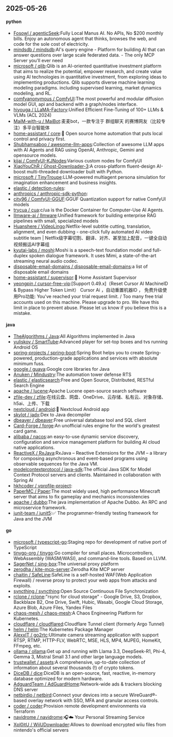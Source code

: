 ## 2025-05-26

#### python
* [Fosowl / agenticSeek](https://github.com/Fosowl/agenticSeek):Fully Local Manus AI. No APIs, No $200 monthly bills. Enjoy an autonomous agent that thinks, browses the web, and code for the sole cost of electricity.
* [mindsdb / mindsdb](https://github.com/mindsdb/mindsdb):AI's query engine - Platform for building AI that can answer questions over large scale federated data. - The only MCP Server you'll ever need
* [microsoft / qlib](https://github.com/microsoft/qlib):Qlib is an AI-oriented quantitative investment platform that aims to realize the potential, empower research, and create value using AI technologies in quantitative investment, from exploring ideas to implementing productions. Qlib supports diverse machine learning modeling paradigms. including supervised learning, market dynamics modeling, and RL.
* [comfyanonymous / ComfyUI](https://github.com/comfyanonymous/ComfyUI):The most powerful and modular diffusion model GUI, api and backend with a graph/nodes interface.
* [hiyouga / LLaMA-Factory](https://github.com/hiyouga/LLaMA-Factory):Unified Efficient Fine-Tuning of 100+ LLMs & VLMs (ACL 2024)
* [MaiM-with-u / MaiBot](https://github.com/MaiM-with-u/MaiBot):麦麦bot，一款专注于 群组聊天 的赛博网友（比较专注）多平台智能体
* [home-assistant / core](https://github.com/home-assistant/core):🏡 Open source home automation that puts local control and privacy first.
* [Shubhamsaboo / awesome-llm-apps](https://github.com/Shubhamsaboo/awesome-llm-apps):Collection of awesome LLM apps with AI Agents and RAG using OpenAI, Anthropic, Gemini and opensource models.
* [kijai / ComfyUI-KJNodes](https://github.com/kijai/ComfyUI-KJNodes):Various custom nodes for ComfyUI
* [XiaoYouChR / Ghost-Downloader-3](https://github.com/XiaoYouChR/Ghost-Downloader-3):A cross-platform fluent-design AI-boost multi-threaded downloader built with Python.
* [microsoft / TinyTroupe](https://github.com/microsoft/TinyTroupe):LLM-powered multiagent persona simulation for imagination enhancement and business insights.
* [elastic / detection-rules](https://github.com/elastic/detection-rules):
* [anthropics / anthropic-sdk-python](https://github.com/anthropics/anthropic-sdk-python):
* [city96 / ComfyUI-GGUF](https://github.com/city96/ComfyUI-GGUF):GGUF Quantization support for native ComfyUI models
* [trycua / cua](https://github.com/trycua/cua):c/ua is the Docker Container for Computer-Use AI Agents.
* [llmware-ai / llmware](https://github.com/llmware-ai/llmware):Unified framework for building enterprise RAG pipelines with small, specialized models
* [Huanshere / VideoLingo](https://github.com/Huanshere/VideoLingo):Netflix-level subtitle cutting, translation, alignment, and even dubbing - one-click fully automated AI video subtitle team | Netflix级字幕切割、翻译、对齐、甚至加上配音，一键全自动视频搬运AI字幕组
* [kyutai-labs / moshi](https://github.com/kyutai-labs/moshi):Moshi is a speech-text foundation model and full-duplex spoken dialogue framework. It uses Mimi, a state-of-the-art streaming neural audio codec.
* [disposable-email-domains / disposable-email-domains](https://github.com/disposable-email-domains/disposable-email-domains):a list of disposable email domains
* [home-assistant / supervisor](https://github.com/home-assistant/supervisor):🏡 Home Assistant Supervisor
* [yeongpin / cursor-free-vip](https://github.com/yeongpin/cursor-free-vip):[Support 0.49.x]（Reset Cursor AI MachineID & Bypass Higher Token Limit） Cursor Ai ，自动重置机器ID ， 免费升级使用Pro功能: You've reached your trial request limit. / Too many free trial accounts used on this machine. Please upgrade to pro. We have this limit in place to prevent abuse. Please let us know if you believe this is a mistake.

#### java
* [TheAlgorithms / Java](https://github.com/TheAlgorithms/Java):All Algorithms implemented in Java
* [yuliskov / SmartTube](https://github.com/yuliskov/SmartTube):Advanced player for set-top boxes and tvs running Android OS
* [spring-projects / spring-boot](https://github.com/spring-projects/spring-boot):Spring Boot helps you to create Spring-powered, production-grade applications and services with absolute minimum fuss.
* [google / guava](https://github.com/google/guava):Google core libraries for Java
* [Anuken / Mindustry](https://github.com/Anuken/Mindustry):The automation tower defense RTS
* [elastic / elasticsearch](https://github.com/elastic/elasticsearch):Free and Open Source, Distributed, RESTful Search Engine
* [apache / lucene](https://github.com/apache/lucene):Apache Lucene open-source search software
* [zfile-dev / zfile](https://github.com/zfile-dev/zfile):在线云盘、网盘、OneDrive、云存储、私有云、对象存储、h5ai、上传、下载
* [nextcloud / android](https://github.com/nextcloud/android):📱 Nextcloud Android app
* [skylot / jadx](https://github.com/skylot/jadx):Dex to Java decompiler
* [dbeaver / dbeaver](https://github.com/dbeaver/dbeaver):Free universal database tool and SQL client
* [Card-Forge / forge](https://github.com/Card-Forge/forge):An unofficial rules engine for the world's greatest card game.
* [alibaba / nacos](https://github.com/alibaba/nacos):an easy-to-use dynamic service discovery, configuration and service management platform for building AI cloud native applications.
* [ReactiveX / RxJava](https://github.com/ReactiveX/RxJava):RxJava – Reactive Extensions for the JVM – a library for composing asynchronous and event-based programs using observable sequences for the Java VM.
* [modelcontextprotocol / java-sdk](https://github.com/modelcontextprotocol/java-sdk):The official Java SDK for Model Context Protocol servers and clients. Maintained in collaboration with Spring AI
* [hkhcoder / vprofile-project](https://github.com/hkhcoder/vprofile-project):
* [PaperMC / Paper](https://github.com/PaperMC/Paper):The most widely used, high performance Minecraft server that aims to fix gameplay and mechanics inconsistencies
* [apache / dubbo](https://github.com/apache/dubbo):The java implementation of Apache Dubbo. An RPC and microservice framework.
* [junit-team / junit5](https://github.com/junit-team/junit5):✅ The programmer-friendly testing framework for Java and the JVM

#### go
* [microsoft / typescript-go](https://github.com/microsoft/typescript-go):Staging repo for development of native port of TypeScript
* [tinygo-org / tinygo](https://github.com/tinygo-org/tinygo):Go compiler for small places. Microcontrollers, WebAssembly (WASM/WASI), and command-line tools. Based on LLVM.
* [SagerNet / sing-box](https://github.com/SagerNet/sing-box):The universal proxy platform
* [zerodha / kite-mcp-server](https://github.com/zerodha/kite-mcp-server):Zerodha Kite MCP server
* [chaitin / SafeLine](https://github.com/chaitin/SafeLine):SafeLine is a self-hosted WAF(Web Application Firewall) / reverse proxy to protect your web apps from attacks and exploits.
* [syncthing / syncthing](https://github.com/syncthing/syncthing):Open Source Continuous File Synchronization
* [rclone / rclone](https://github.com/rclone/rclone):"rsync for cloud storage" - Google Drive, S3, Dropbox, Backblaze B2, One Drive, Swift, Hubic, Wasabi, Google Cloud Storage, Azure Blob, Azure Files, Yandex Files
* [chaos-mesh / chaos-mesh](https://github.com/chaos-mesh/chaos-mesh):A Chaos Engineering Platform for Kubernetes.
* [cloudflare / cloudflared](https://github.com/cloudflare/cloudflared):Cloudflare Tunnel client (formerly Argo Tunnel)
* [helm / helm](https://github.com/helm/helm):The Kubernetes Package Manager
* [AlexxIT / go2rtc](https://github.com/AlexxIT/go2rtc):Ultimate camera streaming application with support RTSP, RTMP, HTTP-FLV, WebRTC, MSE, HLS, MP4, MJPEG, HomeKit, FFmpeg, etc.
* [ollama / ollama](https://github.com/ollama/ollama):Get up and running with Llama 3.3, DeepSeek-R1, Phi-4, Gemma 3, Mistral Small 3.1 and other large language models.
* [trustwallet / assets](https://github.com/trustwallet/assets):A comprehensive, up-to-date collection of information about several thousands (!) of crypto tokens.
* [DiceDB / dice](https://github.com/DiceDB/dice):DiceDB is an open-source, fast, reactive, in-memory database optimized for modern hardware.
* [AdguardTeam / AdGuardHome](https://github.com/AdguardTeam/AdGuardHome):Network-wide ads & trackers blocking DNS server
* [netbirdio / netbird](https://github.com/netbirdio/netbird):Connect your devices into a secure WireGuard®-based overlay network with SSO, MFA and granular access controls.
* [coder / coder](https://github.com/coder/coder):Provision remote development environments via Terraform
* [navidrome / navidrome](https://github.com/navidrome/navidrome):🎧☁️ Your Personal Streaming Service
* [Xpl0itU / WiiUDownloader](https://github.com/Xpl0itU/WiiUDownloader):Allows to download encrypted wiiu files from nintendo's official servers

